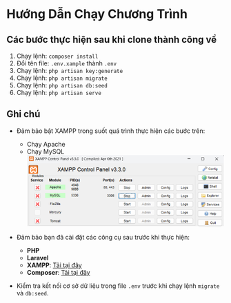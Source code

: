 # Hướng Dẫn Chạy Chương Trình

## Các bước thực hiện sau khi clone thành công về

1. Chạy lệnh: `composer install`
2. Đổi tên file: `.env.xample` thành `.env`
3. Chạy lệnh: `php artisan key:generate`
4. Chạy lệnh: `php artisan migrate`
5. Chạy lệnh: `php artisan db:seed`
6. Chạy lệnh: `php artisan serve` 

## Ghi chú

- Đảm bảo bật XAMPP trong suốt quá trình thực hiện các bước trên:
  - Chạy Apache
  - Chạy MySQL
 ![alt text](image.png)
- Đảm bảo bạn đã cài đặt các công cụ sau trước khi thực hiện:
  - **PHP**
  - **Laravel**
  - **XAMPP**: [Tải tại đây](https://sourceforge.net/projects/xampp/files/XAMPP%20Windows/8.2.12/xampp-windows-x64-8.2.12-0-VS16-installer.exe/download)
  - **Composer**: [Tải tại đây](https://getcomposer.org/Composer-Setup.exe)

- Kiểm tra kết nối cơ sở dữ liệu trong file `.env` trước khi chạy lệnh `migrate` và `db:seed`.